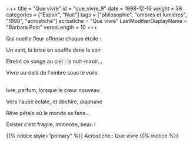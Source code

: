 +++
title = "Que vivre"
id = "que_vivre_9"
date = 1998-12-16
weight = 38
categories = ["Espoir", "Nuit"]
tags = ["philosophie", "ombres et lumières", "1998", "acrostiche"]
acrostiche = "Que vivre"
LastModifierDisplayName = "Barbara Post"
verseLength = 10
+++

Qui cueille fleur offense chaque étoile :

Un vent, la brise en souffle dans le soir

Etreint ce songe au ciel : la nuit-miroir...

Vivre au-delà de l'ombre sous le voile.

 \
Ivre, parfum, lorsque le cœur nouveau

Vers l'aube éclate, et déchire, diaphane

Rêve pétale où le monde se fane...

Exister c'est fragile, immense, beau !

{{% notice style="primary" %}}
Acrostiche : Que vivre
{{% /notice %}}

